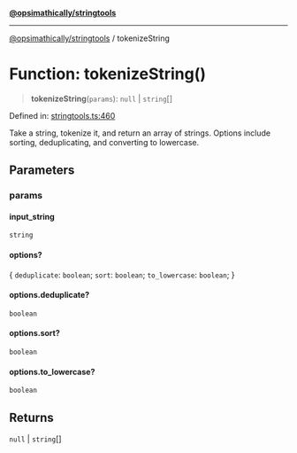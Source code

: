 [**@opsimathically/stringtools**](../README.md)

***

[@opsimathically/stringtools](../README.md) / tokenizeString

# Function: tokenizeString()

> **tokenizeString**(`params`): `null` \| `string`[]

Defined in: [stringtools.ts:460](https://github.com/opsimathically/stringtools/blob/5714d320fcdf7327680edd07bd6d383b6db26812/src/stringtools.ts#L460)

Take a string, tokenize it, and return an array of strings.  Options include sorting, deduplicating, and converting to lowercase.

## Parameters

### params

#### input_string

`string`

#### options?

\{ `deduplicate`: `boolean`; `sort`: `boolean`; `to_lowercase`: `boolean`; \}

#### options.deduplicate?

`boolean`

#### options.sort?

`boolean`

#### options.to_lowercase?

`boolean`

## Returns

`null` \| `string`[]
